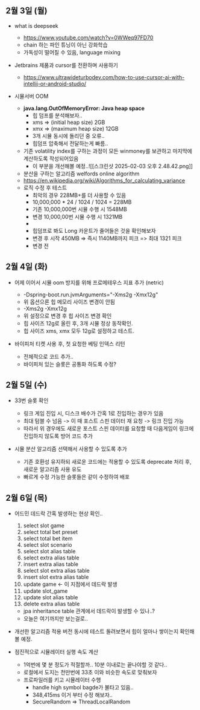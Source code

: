 
## 2월 3일 (월)

- what is deepseek
	- https://www.youtube.com/watch?v=0WWeq97FD70
	- chain 하는 파인 튜닝이 아닌 강화학습
	- 가독성이 떨어질 수 있음, language mixing

- Jetbrains 제품과 cursor를 전환하며 사용하기
	- https://www.ultrawideturbodev.com/how-to-use-cursor-ai-with-intellij-or-android-studio/

- 시뮬서버 OOM
	- **java.lang.OutOfMemoryError: Java heap space**
		- 힙 덤프를 분석해보자..
		- xms => (initial heap size) 2GB
		- xmx => (maximum heap size) 12GB
		- 3개 시뮬 동시에 돌리던 중 오류..
		- 힙덤프 압축해서 전달하는게 빠름..
	- 기존 volatility index를 구하는 과정이 모든 winmoney를 보관하고 마지막에 계산하도록 작성되어있음
		- 이 부분을 개선해볼 예정..![[스크린샷 2025-02-03 오후 2.48.42.png]]
	- 분산을 구하는 알고리즘 welfords online algorithm
	- https://en.wikipedia.org/wiki/Algorithms_for_calculating_variance
	- 로직 수정 후 테스트
		- 최악의 경우 228MB+를 더 사용할 수 있음
		- 10,000,000 * 24 / 1024 / 1024 = 228MB
		- 기존 10,000,000번 시뮬 수행 시 1548MB
		- 변경 10,000,00번 시뮬 수행 시 1321MB
		- 
		- 힙덤프로 봐도 Long 카운트가 줄어들은 것을 확인해보자
		- 변경 후 시작 450MB => 즉시 1140MB까지 피크 => 최대 1321 피크
		- 변경 전

## 2월 4일 (화)

- 어제 이어서 시뮬 oom 방지를 위해 프로메테우스 지표 추가 (netric)
	- -Dspring-boot.run.jvmArguments="-Xms2g -Xmx12g"
	- 위 옵션으론 힙 메모리 사이즈 변경이 안됨
	- -Xms2g -Xmx12g 
	- 위 설정으로 변경 후 힙 사이즈 변경 확인
	- 힙 사이즈 12g로 올린 후, 3개 시뮬 정상 동작확인.
	- 힙 사이즈 xms, xmx 모두 12g로 설정하고 테스트.

- 바이피처 티켓 사용 후, 첫 요청한 베팅 인덱스 리턴
	- 전체적으로 코드 추가..
	- 바이피처 있는 슬롯은 공통화 하도록 수정?


## 2월 5일 (수)

- 33번 슬롯 확인
	- 링크 게임 진입 시, 디스크 배수가 간혹 1로 진입하는 경우가 있음
	- 최대 텀블 수 넘음 -> 이 때 포스트 스핀 데이터 재 요청 -> 링크 진입 가능 
	- 따라서 위 경우에도 새로운 포스트 스핀 데이터를 요청할 때 다음게임이 링크에 진입하지 않도록 방어 코드 추가

- 시뮬 분산 알고리즘 선택해서 사용할 수 있도록 추가
	- 기존 호환성 유지하되 새로운 코드에는 적용할 수 있도록 deprecate 처리 후, 새로운 알고리즘 사용 유도
	- 빠르게 수정 가능한 슬롯들은 같이 수정하여 배포


## 2월 6일 (목)

- 어드민 데드락 간혹 발생하는 현상 확인..
	1. select slot game
	2. select total bet preset
	3. select total bet item
	4. select slot scenario
	5. select slot alias table
	6. select extra alias table
	7. insert extra alias table
	8. select slot extra alias table
	9. insert slot extra alias table
	10. update game <- 이 지점에서 데드락 발생
	11. update slot_game
	12. update slot alias table
	13. delete extra alias table
	- jpa inheritance table 관계에서 데드락이 발생할 수 있나..?
	- 오늘은 여기까지만 보는걸로..

- 개선한 알고리즘 적용 버전 동시에 테스트 돌려보면서 힙이 얼마나 쌓이는지 확인해볼 예정.

- 점진적으로 시뮬레이터 실행 속도 계산
	- 1억번에 몇 분 정도가 적절할까.. 10분 이내로는 끝나야할 것 같다..
	- 로컬에서 도지는 천만번에 33초 이와 비슷한 속도로 맞춰보자
	- 프로파일러를 키고 시뮬레이터 수행
		- handle high symbol bagde가 불타고 있음..
		- 348,415ms 이거 부터 수정 해보자..
		- SecureRandom => ThreadLocalRandom